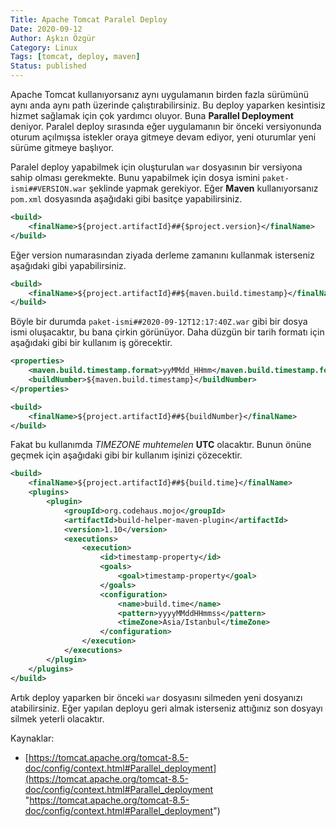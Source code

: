 ```yaml
---
Title: Apache Tomcat Paralel Deploy
Date: 2020-09-12
Author: Aşkın Özgür
Category: Linux
Tags: [tomcat, deploy, maven]
Status: published
---
```


Apache Tomcat kullanıyorsanız aynı uygulamanın birden fazla sürümünü
aynı anda aynı path üzerinde çalıştırabilirsiniz. Bu deploy yaparken
kesintisiz hizmet sağlamak için çok yardımcı oluyor. Buna **Parallel
Deployment** deniyor. Paralel deploy sırasında eğer uygulamanın bir
önceki versiyonunda oturum açılmışsa istekler oraya gitmeye devam
ediyor, yeni oturumlar yeni sürüme gitmeye başlıyor.

<!--more-->

Paralel deploy yapabilmek için oluşturulan `war` dosyasının bir
versiyona sahip olması gerekmekte. Bunu yapabilmek için dosya ismini
`paket-ismi##VERSION.war` şeklinde yapmak gerekiyor. Eğer **Maven**
kullanıyorsanız `pom.xml` dosyasında aşağıdaki gibi basitçe
yapabilirsiniz.

```xml
<build>
    <finalName>${project.artifactId}##{$project.version}</finalName>
</build>
```

Eğer version numarasından ziyada derleme zamanını kullanmak isterseniz
aşağıdaki gibi yapabilirsiniz.

```xml
<build>
    <finalName>${project.artifactId}##${maven.build.timestamp}</finalName>
</build>
```

Böyle bir durumda `paket-ismi##2020-09-12T12:17:40Z.war` gibi bir
dosya ismi oluşacaktır, bu bana çirkin görünüyor. Daha düzgün bir tarih
formatı için aşağıdaki gibi bir kullanım iş görecektir.

```xml
<properties>
    <maven.build.timestamp.format>yyMMdd_HHmm</maven.build.timestamp.format>
    <buildNumber>${maven.build.timestamp}</buildNumber>
</properties>

<build>
    <finalName>${project.artifactId}##${buildNumber}</finalName>
</build>
```

Fakat bu kullanımda *TIMEZONE* *muhtemelen* **UTC** olacaktır. Bunun
önüne geçmek için aşağıdaki gibi bir kullanım işinizi çözecektir.

```xml
<build>
    <finalName>${project.artifactId}##${build.time}</finalName>
    <plugins>
        <plugin>
            <groupId>org.codehaus.mojo</groupId>
            <artifactId>build-helper-maven-plugin</artifactId>
            <version>1.10</version>
            <executions>
                <execution>
                    <id>timestamp-property</id>
                    <goals>
                        <goal>timestamp-property</goal>
                    </goals>
                    <configuration>
                        <name>build.time</name>
                        <pattern>yyyyMMddHHmmss</pattern>
                        <timeZone>Asia/Istanbul</timeZone>
                    </configuration>
                </execution>
            </executions>
        </plugin>
    </plugins>
</build>
```

Artık deploy yaparken bir önceki `war` dosyasını silmeden yeni
dosyanızı atabilirsiniz. Eğer yapılan deployu geri almak isterseniz
attığınız son dosyayı silmek yeterli olacaktır.

Kaynaklar:
* [https://tomcat.apache.org/tomcat-8.5-doc/config/context.html#Parallel_deployment](https://tomcat.apache.org/tomcat-8.5-doc/config/context.html#Parallel_deployment "https://tomcat.apache.org/tomcat-8.5-doc/config/context.html#Parallel_deployment")
